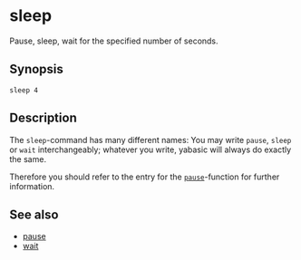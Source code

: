 # sleep

Pause, sleep, wait for the specified number of seconds.

## Synopsis

```basic
sleep 4
```

## Description

The ```sleep```-command has many different names: You may write ```pause```, ```sleep``` or ```wait``` interchangeably; whatever you write, yabasic will always do exactly the same.

Therefore you should refer to the entry for the [```pause```](pause.html)-function for further information.

## See also

 * [pause](pause.html)
 * [wait](wait)
